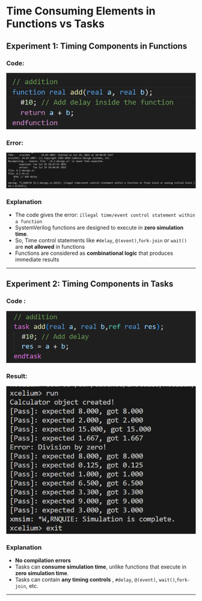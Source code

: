 # Time Consuming Elements in Functions vs Tasks

## Experiment 1: Timing Components in Functions

### Code:
![Timing Components in Functions](src/function.png)

### Error:
![Function Timing Error](src/function_error.png)

### Explanation

- The code gives the error: `illegal time/event control statement within a function`
- SystemVerilog functions are designed to execute in **zero simulation time**.
- So, Time control statements like `#delay`, `@(event)`,`fork-join` or `wait()` are **not allowed** in functions
- Functions are considered as **combinational logic** that produces immediate results

---

## Experiment 2: Timing Components in Tasks

### Code :
![Timing Components in Tasks](src/task.png)


### Result:
![Task Timing Success](src/task_result.png)


### Explanation

- **No compilation errors**
- Tasks can **consume simulation time**, unlike functions that execute in **zero simulation time**.
- Tasks can contain **any timing controls** , `#delay`, `@(event)`, `wait()`,`fork-join`, etc.

---